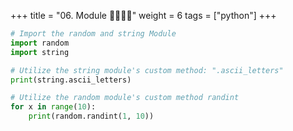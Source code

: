 +++
title = "06.  Module 👩‍🏫🧑‍🏫"
weight = 6
tags = ["python"] 
+++

```python
# Import the random and string Module
import random
import string

# Utilize the string module's custom method: ".ascii_letters"
print(string.ascii_letters)

# Utilize the random module's custom method randint
for x in range(10):
    print(random.randint(1, 10))
```